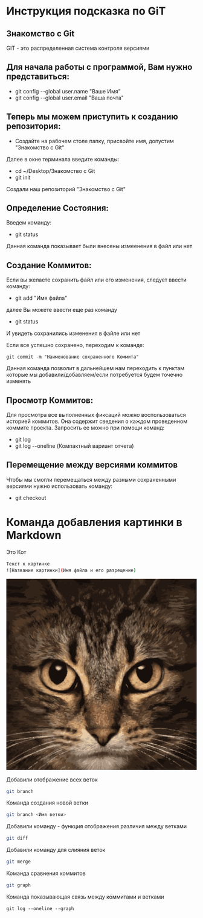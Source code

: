 # Инструкция подсказка по GiT
## Знакомство с Git
GIT - это распределенная система контроля версиями

## Для начала работы с программой, Вам нужно представиться:
* git config --global user.name "Ваше Имя"
* git config --global user.email "Ваша почта"

## Теперь мы можем приступить к созданию репозитория: 
* Создайте на рабочем столе папку, присвойте имя, допустим "Знакомство с Git"

Далее в окне терминала введите команды:
* cd ~/Desktop/Знакомство с Git
* git init 

Создали наш репозиторий "Знакомство с Git"

## Определение Состояния:
Введем команду:
* git status



Данная команда показывает были внесены измеенения в файл или нет

## Создание Коммитов:
Если вы желаете сохранить файл или его изменения, следует ввести команду:

* git add "Имя файла"

далее Вы можете ввести еще раз команду

* git status

И увидеть сохранились изменения в файле или нет

Если все успешно сохранено, переходим к команде:

```ch
git commit -m "Наименование сохраненного Коммита"
``````


Данная команда позволит в дальнейшем нам переходить к пунктам которые мы добавили/добавляем/если потребуется будем точечно изменять

## Просмотр Коммитов:

Для просмотра все выполненных фиксаций можно воспользоваться историей коммитов. Она содержит сведения о каждом проведенном коммите проекта. Запросить ее можно при помощи команд:

* git log
* git log --oneline (Компактный вариант отчета)


## Перемещение между версиями коммитов

Чтобы мы смогли перемещаться между  разными сохраненными версиями нужно использовать команду:

* git checkout

# Команда добавления картинки в Markdown
Это Кот
```sh
Текст к картинке
![Название картинки](Имя файла и его разрещение)
```
![Кот Вася](cat1.png)

Добавили отображение всех веток 
```sh
git branch
```

Команда создания новой ветки
```sh
git branch <Имя ветки>
```
Добавили команду - функция отображения различия между ветками
```sh
git diff
```
Добавили команду для слияния веток
```sh
git merge
```
Команда сравнения коммитов
```sh
git graph
```
Команда показывающая связь между коммитами и ветками
```ch
git log --oneline --graph
```




